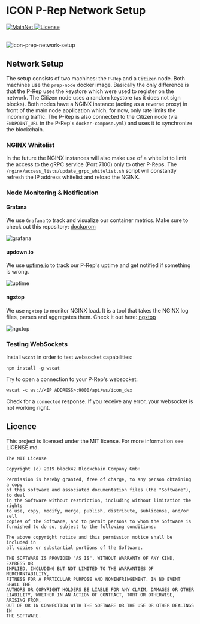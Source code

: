 # ICON P-Rep Network Setup

<div>
  <a href="https://zicon.tracker.solidwallet.io">
    <img src="https://img.shields.io/badge/network-mainnet-brightgreen.svg" alt="MainNet" />
  </a>
  <a href="#">
    <img src="https://img.shields.io/badge/license-MIT-green.svg" alt="License" />
  </a>
</div>

<br>

![icon-prep-network-setup](https://user-images.githubusercontent.com/6087393/67846895-39d0c380-fb02-11e9-8b0a-1585151b1007.png)

## Network Setup

The setup consists of two machines: the `P-Rep` and a `Citizen` node.
Both machines use the `prep-node` docker image. Basically the only difference is that the P-Rep uses the keystore which were used to register on the network. The Citizen node uses a random keystore (as it does not sign blocks). Both nodes have a NGINX instance (acting as a reverse proxy) in front of the main node application which, for now, only rate limits the incoming traffic. The P-Rep is also connected to the Citizen node (via `ENDPOINT_URL` in the P-Rep's `docker-compose.yml`) and uses it to synchronize the blockchain.

### NGINX Whitelist

In the future the NGINX instances will also make use of a whitelist to limit the access to the gRPC service (Port 7100) only to other P-Reps. The `/nginx/access_lists/update_grpc_whitelist.sh` script will constantly refresh the IP address whitelist and reload the NGINX.

### Node Monitoring & Notification

#### Grafana

We use `Grafana` to track and visualize our container metrics. Make sure to check out this repository: [dockprom](https://github.com/stefanprodan/dockprom)

![grafana](https://user-images.githubusercontent.com/6087393/67688979-f4de4d00-f99a-11e9-9f59-e4787db17214.png)

#### updown.io

We use [uptime.io](https://updown.io/r/9GrXa) to track our P-Rep's uptime and get notified if something is wrong.

![uptime](https://user-images.githubusercontent.com/6087393/67688949-eb54e500-f99a-11e9-86bd-83ef98c26562.png)

#### ngxtop

We use `ngxtop` to monitor NGINX load. It is a tool that takes the NGINX log files, parses and aggregates them. Check it out here: [ngxtop](https://github.com/lebinh/ngxtop)

![ngxtop](https://user-images.githubusercontent.com/6087393/67690530-57d0e380-f99d-11e9-807b-4f560698dfee.png)

### Testing WebSockets

Install `wscat` in order to test websocket capabilities:

```
npm install -g wscat
```

Try to open a connection to your P-Rep's websocket:

```
wscat -c ws://<IP ADDRESS>:9000/api/ws/icon_dex
```

Check for a `connected` response. If you receive any error, your websocket is not working right.

## Licence

This project is licensed under the MIT license. For more information see LICENSE.md.

```
The MIT License

Copyright (c) 2019 block42 Blockchain Company GmbH

Permission is hereby granted, free of charge, to any person obtaining a copy
of this software and associated documentation files (the "Software"), to deal
in the Software without restriction, including without limitation the rights
to use, copy, modify, merge, publish, distribute, sublicense, and/or sell
copies of the Software, and to permit persons to whom the Software is
furnished to do so, subject to the following conditions:

The above copyright notice and this permission notice shall be included in
all copies or substantial portions of the Software.

THE SOFTWARE IS PROVIDED "AS IS", WITHOUT WARRANTY OF ANY KIND, EXPRESS OR
IMPLIED, INCLUDING BUT NOT LIMITED TO THE WARRANTIES OF MERCHANTABILITY,
FITNESS FOR A PARTICULAR PURPOSE AND NONINFRINGEMENT. IN NO EVENT SHALL THE
AUTHORS OR COPYRIGHT HOLDERS BE LIABLE FOR ANY CLAIM, DAMAGES OR OTHER
LIABILITY, WHETHER IN AN ACTION OF CONTRACT, TORT OR OTHERWISE, ARISING FROM,
OUT OF OR IN CONNECTION WITH THE SOFTWARE OR THE USE OR OTHER DEALINGS IN
THE SOFTWARE.
```
